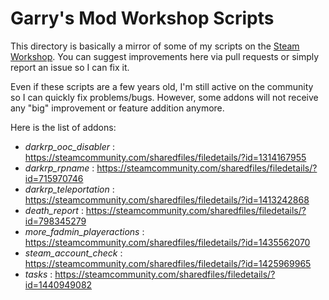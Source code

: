 # Garry's Mod Workshop Scripts

This directory is basically a mirror of some of my scripts on the [Steam Workshop](https://steamcommunity.com/profiles/76561198053479101/myworkshopfiles/?appid=4000). You can suggest improvements here via pull requests or simply report an issue so I can fix it.

Even if these scripts are a few years old, I'm still active on the community so I can quickly fix problems/bugs. However, some addons will not receive any "big" improvement or feature addition anymore.

Here is the list of addons:

* _darkrp_ooc_disabler_ : https://steamcommunity.com/sharedfiles/filedetails/?id=1314167955
* _darkrp_rpname_ : https://steamcommunity.com/sharedfiles/filedetails/?id=715970746
* _darkrp_teleportation_ : https://steamcommunity.com/sharedfiles/filedetails/?id=1413242868
* _death_report_ : https://steamcommunity.com/sharedfiles/filedetails/?id=798345279
* _more_fadmin_playeractions_ : https://steamcommunity.com/sharedfiles/filedetails/?id=1435562070
* _steam_account_check_ : https://steamcommunity.com/sharedfiles/filedetails/?id=1425969965
* _tasks_ : https://steamcommunity.com/sharedfiles/filedetails/?id=1440949082